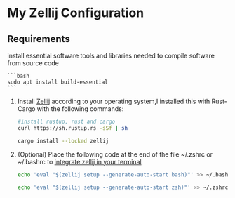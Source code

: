 # My Zellij Configuration

## Requirements

install essential software tools and libraries needed to compile software from source code

    ```bash
    sudo apt install build-essential
    ```

1. Install [Zellij](https://zellij.dev/documentation/installation) according
to your operating system,I installed this with
Rust-Cargo with the following commands:

    ```bash
    #install rustup, rust and cargo
    curl https://sh.rustup.rs -sSf | sh
    ```

    ```bash
    cargo install --locked zellij
    ```

2. (Optional) Place the following code at the end of the file ~/.zshrc
or ~/.bashrc to [integrate zellij in your terminal](https://zellij.dev/documentation/integration)

    ```bash
    echo 'eval "$(zellij setup --generate-auto-start bash)"' >> ~/.bashrc
    ```

    ```bash
    echo 'eval "$(zellij setup --generate-auto-start zsh)"' >> ~/.zshrc
    ```
